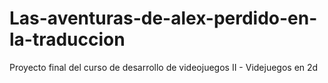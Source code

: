 # Las-aventuras-de-alex-perdido-en-la-traduccion
Proyecto final del curso de desarrollo de videojuegos II - Videjuegos  en 2d
